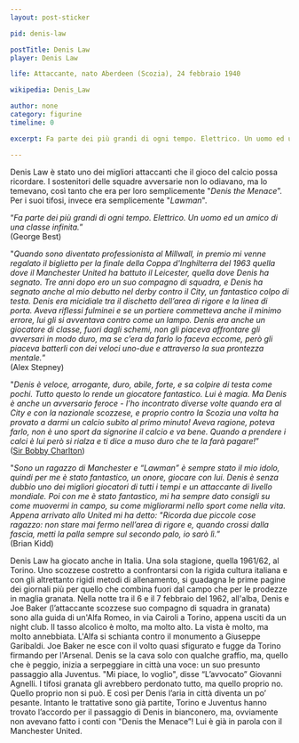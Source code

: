 ```yaml
---
layout: post-sticker

pid: denis-law

postTitle: Denis Law
player: Denis Law

life: Attaccante, nato Aberdeen (Scozia), 24 febbraio 1940

wikipedia: Denis_Law

author: none
category: figurine
timeline: 0

excerpt: Fa parte dei più grandi di ogni tempo. Elettrico. Un uomo ed un amico di una classe infinita (George Best)

---
```

Denis Law è stato uno dei migliori attaccanti che il gioco del calcio possa ricordare. I sostenitori delle squadre avversarie non lo odiavano, ma lo temevano, così tanto che era per loro semplicemente "_Denis the Menace_”. Per i suoi tifosi, invece era semplicemente "_Lawman_".



“_Fa parte dei più grandi di ogni tempo. Elettrico. Un uomo ed un amico di una classe infinita._”
<br/>(George Best)



"_Quando sono diventato professionista al Millwall, in premio mi venne regalato il biglietto per la finale della Coppa d'Inghilterra del 1963 quella dove il Manchester United ha battuto il Leicester, quella dove Denis ha segnato. Tre anni dopo ero un suo compagno di squadra, e Denis ha segnato anche al mio debutto nel derby contro il City, un fantastico colpo di testa. Denis era micidiale tra il dischetto dell’area di rigore e la linea di porta. Aveva riflessi fulminei e se un portiere commetteva anche il minimo errore, lui gli si avventava contro come un lampo. Denis era anche un giocatore di classe, fuori dagli schemi, non gli piaceva affrontare gli avversari in modo duro, ma se c’era da farlo lo faceva eccome, però gli piaceva batterli con dei veloci uno-due e attraverso la sua prontezza mentale._”
<br/>(Alex Stepney)



"_Denis è veloce, arrogante, duro, abile, forte, e sa colpire di testa come pochi. Tutto questo lo rende un giocatore fantastico. Lui è magia. Ma Denis è anche un avversario feroce - l’ho incontrato diverse volte quando era al City e con la nazionale scozzese, e proprio contro la Scozia una volta ha provato a darmi un calcio subito al primo minuto! Aveva ragione, poteva farlo, non è uno sport da signorine il calcio e va bene. Quando a prendere i calci è lui però si rialza e ti dice a muso duro che te la farà pagare!_”
<br/>(<a href="bobby-charlton">Sir Bobby Charlton</a>)



"_Sono un ragazzo di Manchester e “Lawman” è sempre stato il mio idolo, quindi per me è stato fantastico, un onore, giocare con lui. Denis è senza dubbio uno dei migliori giocatori di tutti i tempi e un attaccante di livello mondiale. Poi con me è stato fantastico, mi ha sempre dato consigli su come muovermi in campo, su come migliorarmi nello sport come nella vita. Appena arrivato allo United mi ha detto: "Ricorda due piccole cose ragazzo: non stare mai fermo nell’area di rigore e, quando crossi dalla fascia, metti la palla sempre sul secondo palo, io sarò lì._”
<br/>(Brian Kidd)


Denis Law ha giocato anche in Italia. Una sola stagione, quella 1961/62, al Torino. Uno scozzese costretto a confrontarsi con la rigida cultura italiana e con gli altrettanto rigidi metodi di allenamento, si guadagna le prime pagine dei giornali più per quello che combina fuori dal campo che per le prodezze in maglia granata. Nella notte tra il 6 e il 7 febbraio del 1962, all'alba, Denis e Joe Baker (l’attaccante scozzese suo compagno di squadra in granata) sono alla guida di un'Alfa Romeo, in via Cairoli a Torino, appena usciti da un night club. Il tasso alcolico è molto, ma molto  alto. La vista è molto, ma molto annebbiata. L'Alfa si schianta contro il monumento a Giuseppe Garibaldi. Joe Baker ne esce con il volto quasi sfigurato e fugge da Torino firmando per l'Arsenal. Denis se la cava solo con qualche graffio, ma, quello che è peggio, inizia a serpeggiare in città una voce: un suo presunto passaggio alla Juventus. "Mi piace, lo voglio", disse “L’avvocato” Giovanni Agnelli. I tifosi granata gli avrebbero perdonato tutto, ma quello proprio no. Quello proprio non si può. E così per Denis  l’aria in città diventa un po’ pesante. Intanto le trattative sono già partite, Torino e Juventus hanno trovato l’accordo per il passaggio di Denis in bianconero, ma, ovviamente non avevano fatto i conti con "Denis the Menace”! Lui è già in parola con il Manchester United.
